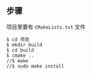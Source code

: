  ## 步骤
 项目里要有 `CMakeLists.txt` 文件 
 ```
$ cd 项目 
$ mkdir build
$ cd build
$ cmake ..
//$ make
//$ sudo make install
 ```
